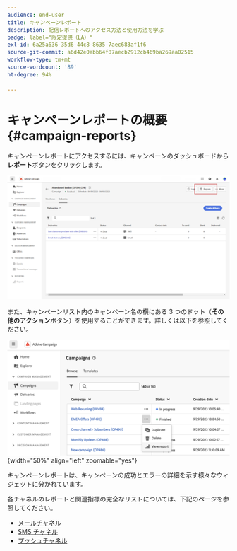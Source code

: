 ```yaml
---
audience: end-user
title: キャンペーンレポート
description: 配信レポートへのアクセス方法と使用方法を学ぶ
badge: label="限定提供（LA）"
exl-id: 6a25a636-35d6-44c8-8635-7aec683af1f6
source-git-commit: a6d42e0abb64f87aecb2912cb469ba269aa02515
workflow-type: tm+mt
source-wordcount: '89'
ht-degree: 94%

---
```


# キャンペーンレポートの概要 {#campaign-reports}

<!-- CAN BE REMOVED___
>[!CONTEXTUALHELP]
>id="acw_campaign_reporting_sending"
>title="Reporting Sending"
>abstract="The Sending tab within your report provides in-depth insights into your visitors' interactions with your deliveries and any potential errors they may have encountered."

>[!CONTEXTUALHELP]
>id="acw_campaign_reporting_tracking"
>title="Reporting tracking"
>abstract="The Tracking tab within your report offers valuable data, including recipient behavior per link, breakdown of opens and clicks, as well as detailed information about the most frequently clicked URLs during a delivery."
-->

キャンペーンレポートにアクセスするには、キャンペーンのダッシュボードから&#x200B;**レポート**&#x200B;ボタンをクリックします。

![](assets/campaign_report_email_13.png)

また、キャンペーンリスト内のキャンペーン名の横にある 3 つのドット（**その他のアクション**&#x200B;ボタン）を使用することができます。詳しくは以下を参照してください。

![](assets/campaign-reports-view.png){width="50%" align="left" zoomable="yes"}

キャンペーンレポートは、キャンペーンの成功とエラーの詳細を示す様々なウィジェットに分かれています。

各チャネルのレポートと関連指標の完全なリストについては、下記のページを参照してください。

* [メールチャネル](campaign-reports-email.md)
* [SMS チャネル](campaign-reports-sms.md)
* [プッシュチャネル](campaign-reports-push.md)
